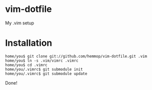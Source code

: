 # vim-dotfile

My .vim setup

# Installation

    home/you$ git clone git://github.com/hemmop/vim-dotfile.git .vim
    home/you$ ln -s .vim/vimrc .vimrc
    home/you$ cd .vimrc
    home/you/.vimrc$ git submodule init
    home/you/.vimrc$ git submodule update

Done!


